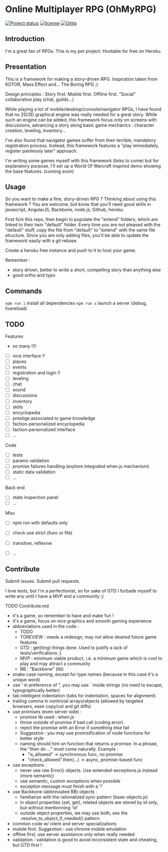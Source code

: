 Online Multiplayer RPG (OhMyRPG)
================================

[![Project status](http://img.shields.io/badge/project_status-highly_experimental-red.png)](http://offirmo.net/classifying-open-source-projects-status/)
[![license](http://img.shields.io/badge/license-public_domain-brightgreen.png)](http://unlicense.org/)
[![Gittip](http://img.shields.io/gittip/Offirmo.png)](https://www.gittip.com/Offirmo/)


Introduction
------------

I'm a great fan of RPGs. This is my pet project. Hostable for free on Heroku.

Presentation
------------

This is a framework for making a story-driven RPG. Inspiration taken from KOTOR, Mass Effect and... The Boring RPG ;)

Design principles : Story first. Mobile first. Offline first. "Social" collaborative play (chat, guilds...)

While playing a lot of mobile/desktop/console/navigator RPGs, I have found that no 2D/3D graphical engine
was really needed for a great story. While such an engine can be added, this framework focus only
on screens with discussions, advancing a story along basic game mechanics : character creation, leveling, inventory...

I've also found that navigator games suffer from their terrible, mandatory registration process.
Instead, this framework features a "play immediately, register painlessly later" approach.

I'm writing some games myself with this framework (links to come) but for explanatory purpose, I'll set up
a World Of Warcraft inspired demo showing the base features. (coming soon)

Usage
-----

So you want to make a fine, story-driven RPG ? Thinking about using this framework ? You are welcome, but know that
you'll need good skills in javascript, AngularJS, Backbone, node.js, Github, heroku.

First fork this repo, then begin to populate the "extend" folders, which are linked to their twin "default" folder.
Every time you are not pleased with the "default" stuff, copy the file from "default" to "extend" with the same
file structure. Since you are only adding files, you'll be able to update the framework easily with a git rebase.

Create a heroku free instance and push to it to host your game.

Remember :
- story driven, better to write a short, compelling story than anything else
- good ortho and typo



Commands
--------

`npm run i` install all dependencies
`npm run s` launch a server (debug, livereload)

TODO
----
Features
- so many !!!!
- [ ] nice interface !!
- [ ] places
- [ ] events
- [ ] registration and login !!
- [ ] leveling
- [ ] chat
- [ ] sound
- [ ] discussions
- [ ] inventory
- [ ] skills
- [ ] encyclopedia
- [ ] prestige associated to game knowledge
- [ ] faction-personalized encyclopedia
- [ ] faction-personalized interface
- [ ] ...

Code
- [ ] tests
- [ ] params validation
- [ ] promise failures handling (explore integrated when.js mechanism)
- [ ] static data validation
- [ ] ...

Back end
- [ ] state inspection panel
- [ ] ...

Misc
- [ ] npm run with defaults only
- [ ] check use strict (func or file)
- [ ] transitive, reflexive
- [ ] ...


Contribute
----------

Submit issues. Submit pull requests.

I love tests, but I'm a perfectionist, so for sake of GTD I forbade myself to write any until I have a MVP and a
community ;)

TODO Contribute.md
- it's a game, so remember to have and make fun !
- it's a game, focus on nice graphics and smooth gaming experience
- abbreviations used in the code :
  - TODO
  - TOREVIEW : needs a redesign, may not allow desired future game features
  - GTD : get(ting) things done. Used to justify a lack of tests/verifications ;)
  - MVP : minimum viable product, i.e. a minimum game which is cool to play and may attract a community
  - BB : "Backbone" (lib)
- snake case naming, except for type names (because in this case it's a unique word)
- use ' in preference of ", you may use ´ inside strings (no need to escape, typographically better)
- tab intelligent indentation (tabs for indentation, spaces for alignment)
- trailing comma in nontrivial arrays/objects (allowed by targeted browsers, ease copy/cut and git diffs)
- use promises (even server side) :
  - promise lib used : when.js
  - throw outside of promise if bad call (coding error)
  - reject the promise with an Error if something else fail
  - Suggestion : you may use promisification of node functions for better style
  - naming should hint on function that returns a promise. In a phrase, the "then do ..." must come naturally.
    Example :
    - "is_allowed" -> synchronous func, no promise
    - "check_allowed".then(...) -> async, promise-based func
- use exceptions :
  - never use raw Error() objects. Use extended-exceptions.js instead (more semantic)
  - use semantic, custom exceptions when possible
  - exception message must finish with a '!'
- use Backbone (abbreviated BB) objects :
  - familiarize with the rationalized sync pattern (base-objects.js)
  - in object properties (set, get), related objects are stored by id only, but without mentionning 'id'
  - outside object properties, we may use both, see the .resolve_to_object_if_needed() pattern.
- common code w/ client and server specializations
- mobile first. Suggestion : use chrome mobile emulation
- offline first, use server assistance only when really needed
- validation : validation is good to avoid inconsistent state and cheating, but GTD first !
